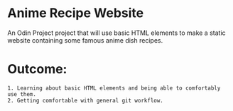 # Anime Recipe Website

An Odin Project project that will use basic HTML elements to make a static website containing some famous anime dish recipes.

# Outcome:
    1. Learning about basic HTML elements and being able to comfortably use them.
    2. Getting comfortable with general git workflow.